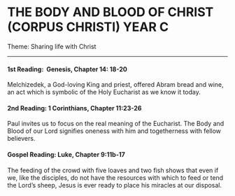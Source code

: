 # THE BODY AND BLOOD OF CHRIST (CORPUS CHRISTI) YEAR C
Theme: Sharing life with Christ

---

#### 1st Reading:  Genesis, Chapter 14: 18-20

Melchizedek, a God-loving King and priest, offered Abram bread and wine, an act which is symbolic of the Holy Eucharist as we know it today.

#### 2nd Reading: 1 Corinthians, Chapter 11:23-26

Paul invites us to focus on the real meaning of the Eucharist. The Body and Blood of our Lord signifies oneness with him and togetherness with fellow believers.

#### Gospel Reading: Luke, Chapter 9:11b-17

The feeding of the crowd with five loaves and two fish shows that even if we, like the disciples, do not have the resources with which to feed or tend the Lord’s sheep, Jesus is ever ready to place his miracles at our disposal.